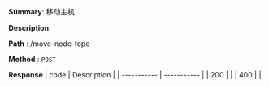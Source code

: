 **Summary**: 移动主机

**Description**:

**Path** : /move-node-topo

**Method** : `POST`

**Response**
| code      | Description |
| ----------- | ----------- |
|  200   |       |
|  400   |       |


